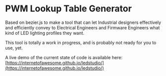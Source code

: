 # PWM Lookup Table Generator

Based on bezier.js to make a tool that can let Industrial designers effectively and efficiently convey to Electrical Engineers and Firmware Engineers what kind of LED lighting profiles they want.

This tool is totally a work in progress, and is probably not ready for you to use, yet.

A live demo of the current state of code is available here: [https://internetofawesome.github.io/ledstudio/](https://internetofawesome.github.io/ledstudio/)
